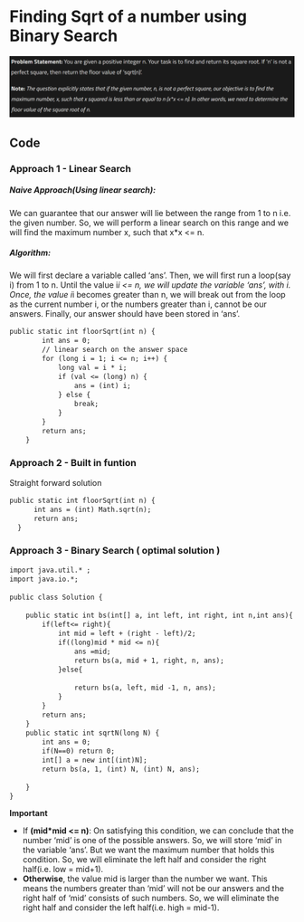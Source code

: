 # Finding Sqrt of a number using Binary Search

![Ques](image.png)  

## Code

### Approach 1 - Linear Search

##### Naive Approach(Using linear search):   
We can guarantee that our answer will lie between the range from 1 to n i.e. the given number. So, we will perform a linear search on this range and we will find the maximum number x, such that x*x <= n.  

##### Algorithm:   
We will first declare a variable called ‘ans’.
Then, we will first run a loop(say i) from 1 to n.
Until the value i*i <= n, we will update the variable ‘ans’, with i.
Once, the value i*i becomes greater than n, we will break out from the loop as the current number i, or the numbers greater than i, cannot be our answers. 
Finally, our answer should have been stored in ‘ans’.  

```
public static int floorSqrt(int n) {
        int ans = 0;
        // linear search on the answer space
        for (long i = 1; i <= n; i++) {
            long val = i * i;
            if (val <= (long) n) {
                ans = (int) i;
            } else {
                break;
            }
        }
        return ans;
    }
```

### Approach 2 - Built in funtion

Straight forward solution
  
  ```
  public static int floorSqrt(int n) {
        int ans = (int) Math.sqrt(n);
        return ans;
    }
```

### Approach 3 - Binary Search ( optimal solution )  

```
import java.util.* ;
import java.io.*; 

public class Solution {

	public static int bs(int[] a, int left, int right, int n,int ans){
		if(left<= right){
			int mid = left + (right - left)/2;
			if((long)mid * mid <= n){
				ans =mid;
				return bs(a, mid + 1, right, n, ans);
			}else{
				
				return bs(a, left, mid -1, n, ans);
			}
		}
		return ans;
	}
	public static int sqrtN(long N) {
		int ans = 0;
		if(N==0) return 0;
		int[] a = new int[(int)N];
		return bs(a, 1, (int) N, (int) N, ans); 
		
	}
}

```

<b> Important </b>  

- If __(mid*mid <= n)__: On satisfying this condition, we can conclude that the number ‘mid’ is one of the possible answers. So, we will store ‘mid’ in the variable ‘ans’. But we want the maximum number that holds this condition. So, we will eliminate the left half and consider the right half(i.e. low = mid+1).  
- __Otherwise__, the value mid is larger than the number we want. This means the numbers greater than ‘mid’ will not be our answers and the right half of ‘mid’ consists of such numbers. So, we will eliminate the right half and consider the left half(i.e. high = mid-1).